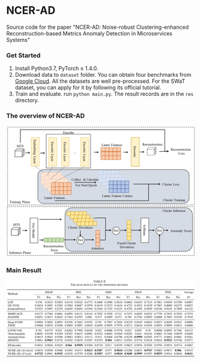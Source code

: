 # NCER-AD
Source code for the paper "NCER-AD: Noise-robust Clustering-enhanced Reconstruction-based Metrics Anomaly Detection in Microservices Systems"

### Get Started
1. Install Python3.7, PyTorch $\geq$ 1.4.0.
2. Download data to `dataset` folder. You can obtain four benchmarks from [Google Cloud](https://drive.google.com/drive/folders/1gisthCoE-RrKJ0j3KPV7xiibhHWT9qRm?usp=sharing). All the datasets are well pre-processed. For the SWaT dataset, you can apply for it by following its official tutorial.
3. Train and evaluate. run `python main.py`. The result records are in the `res` directory.

### The overview of NCER-AD

![](./ncerad_ov.png "")

### Main Result

![](./ncerad_res.png "")
